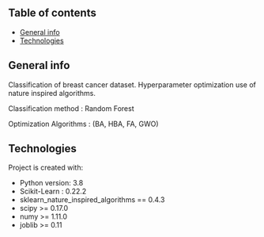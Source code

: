 

## Table of contents
* [General info](#general-info)
* [Technologies](#technologies)


## General info
Classification of breast cancer dataset.
Hyperparameter optimization use of nature inspired algorithms.

Classification method : Random Forest 

Optimization Algorithms : (BA,
                           HBA,
                           FA,
                           GWO)
	
## Technologies
Project is created with:
* Python version: 3.8
* Scikit-Learn : 0.22.2
* sklearn_nature_inspired_algorithms == 0.4.3
* scipy >= 0.17.0
* numy >= 1.11.0
* joblib >= 0.11
	
